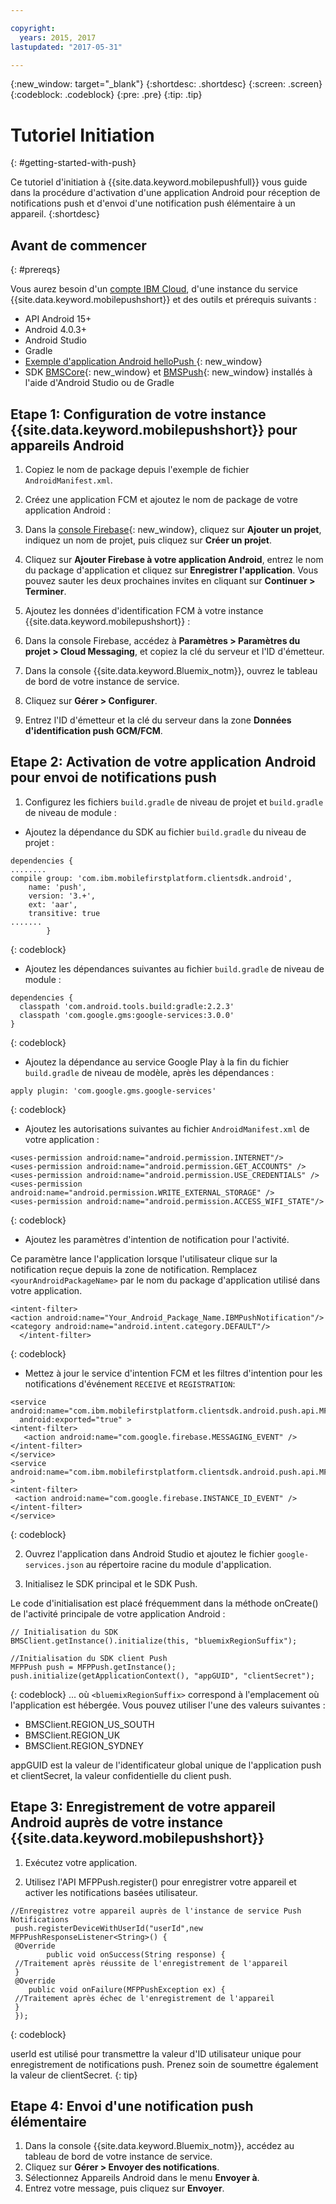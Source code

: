 ```yaml
---

copyright:
  years: 2015, 2017
lastupdated: "2017-05-31"

---
```


{:new_window: target="_blank"}
{:shortdesc: .shortdesc}
{:screen: .screen}
{:codeblock: .codeblock}
{:pre: .pre}
{:tip: .tip}

# Tutoriel Initiation
{: #getting-started-with-push}

Ce tutoriel d'initiation à {{site.data.keyword.mobilepushfull}} vous guide dans la procédure d'activation d'une application Android pour réception de notifications push et d'envoi d'une notification push élémentaire à un appareil.
{:shortdesc}

<div id="prerequisites"></div>

## Avant de commencer
{: #prereqs}

Vous aurez besoin d'un [compte IBM Cloud](https://console.bluemix.net/registration/), d'une instance du service
{{site.data.keyword.mobilepushshort}} et des outils et prérequis suivants :

  * API Android 15+
  * Android 4.0.3+
  * Android Studio
  * Gradle
  * [Exemple d'application Android helloPush ](https://github.com/ibm-bluemix-mobile-services/bms-samples-android-hellopush){: new_window}
  * SDK [BMSCore](https://github.com/ibm-bluemix-mobile-services/bms-clientsdk-android-core){: new_window} et
[BMSPush](https://github.com/ibm-bluemix-mobile-services/bms-clientsdk-android-push){: new_window} installés à l'aide
d'Android Studio ou de Gradle

## Etape 1: Configuration de votre instance {{site.data.keyword.mobilepushshort}} pour appareils Android

1. Copiez le nom de package depuis l'exemple de fichier `AndroidManifest.xml`.

2. Créez une application FCM et ajoutez le nom de package de votre application Android :
  1. Dans la [console Firebase](https://console.firebase.google.com){: new_window}, cliquez sur **Ajouter un projet**, indiquez un nom de projet, puis cliquez sur **Créer un projet**.
  2. Cliquez sur **Ajouter Firebase à votre application Android**, entrez le nom du package d'application et cliquez sur **Enregistrer l'application**. Vous pouvez sauter les deux prochaines invites en cliquant sur
**Continuer > Terminer**. 

3. Ajoutez les données d'identification FCM à votre instance {{site.data.keyword.mobilepushshort}} :
  1. Dans la console Firebase, accédez à **Paramètres > Paramètres du projet > Cloud Messaging**, et copiez la clé du serveur et l'ID d'émetteur.
  2. Dans la console {{site.data.keyword.Bluemix_notm}}, ouvrez le tableau de bord de votre instance de service.
  3. Cliquez sur **Gérer > Configurer**.
  4. Entrez l'ID d'émetteur et la clé du serveur dans la zone **Données d'identification push GCM/FCM**.

## Etape 2: Activation de votre application Android pour envoi de notifications push

1. Configurez les fichiers `build.gradle` de niveau de projet et `build.gradle` de niveau de module :

  * Ajoutez la dépendance du SDK au fichier `build.gradle` du niveau de projet :
  
  ```
  dependencies {
  ........
  compile group: 'com.ibm.mobilefirstplatform.clientsdk.android',
      name: 'push',
      version: '3.+',
      ext: 'aar',
      transitive: true
  .......
	      }
  ```
  {: codeblock}

  * Ajoutez les dépendances suivantes au fichier `build.gradle` de niveau de module :
  
  ```
  dependencies {
    classpath 'com.android.tools.build:gradle:2.2.3'
    classpath 'com.google.gms:google-services:3.0.0'
  }
  ```
  {: codeblock}
  
  * Ajoutez la dépendance au service Google Play à la fin du fichier `build.gradle` de niveau de modèle, après les dépendances :
  
  ```
  apply plugin: 'com.google.gms.google-services'
  ```
  {: codeblock}
  
  * Ajoutez les autorisations suivantes au fichier `AndroidManifest.xml` de votre application :
  
  ```
  <uses-permission android:name="android.permission.INTERNET"/>
  <uses-permission android:name="android.permission.GET_ACCOUNTS" />
  <uses-permission android:name="android.permission.USE_CREDENTIALS" />
  <uses-permission android:name="android.permission.WRITE_EXTERNAL_STORAGE" />
  <uses-permission android:name="android.permission.ACCESS_WIFI_STATE"/>
  ```
  {: codeblock}
  
  * Ajoutez les paramètres d'intention de notification pour l'activité. 
  
  Ce paramètre lance l'application lorsque l'utilisateur clique sur la notification reçue depuis la zone de notification. Remplacez
`<yourAndroidPackageName>` par le nom du package d'application utilisé dans votre application.
  
  ```
  <intent-filter>
  <action android:name="Your_Android_Package_Name.IBMPushNotification"/>
  <category android:name="android.intent.category.DEFAULT"/>
 	</intent-filter>
  ```
  {: codeblock}
  
  * Mettez à jour le service d'intention FCM et les filtres d'intention pour les notifications d'événement `RECEIVE` et `REGISTRATION`:
  
  ```
  <service android:name="com.ibm.mobilefirstplatform.clientsdk.android.push.api.MFPPushIntentService"
    android:exported="true" >
  <intent-filter>
     <action android:name="com.google.firebase.MESSAGING_EVENT" />
  </intent-filter>
  </service>
  <service
  android:name="com.ibm.mobilefirstplatform.clientsdk.android.push.api.MFPPush"android:exported="true" >
  <intent-filter>
   <action android:name="com.google.firebase.INSTANCE_ID_EVENT" />
  </intent-filter>
  </service>
  ```
  {: codeblock}
  
2. Ouvrez l'application dans Android Studio et ajoutez le fichier `google-services.json` au répertoire racine du module d'application.

3. Initialisez le SDK principal et le SDK Push. 

Le code d'initialisation est placé fréquemment dans la méthode onCreate() de l'activité principale de votre application Android :

```
// Initialisation du SDK
BMSClient.getInstance().initialize(this, "bluemixRegionSuffix");

//Initialisation du SDK client Push
MFPPush push = MFPPush.getInstance();
push.initialize(getApplicationContext(), "appGUID", "clientSecret");
```
{: codeblock}
... où `<bluemixRegionSuffix>` correspond à l'emplacement où l'application est hébergée. Vous pouvez utiliser l'une des valeurs suivantes :

  * BMSClient.REGION_US_SOUTH
  * BMSClient.REGION_UK
  * BMSClient.REGION_SYDNEY

appGUID est la valeur de l'identificateur global unique de l'application push et clientSecret, la valeur confidentielle du client push. 

## Etape 3: Enregistrement de votre appareil Android auprès de votre instance {{site.data.keyword.mobilepushshort}}

1. Exécutez votre application.

2. Utilisez l'API MFPPush.register() pour enregistrer votre appareil et activer les notifications basées utilisateur.

```
//Enregistrez votre appareil auprès de l'instance de service Push Notifications
 push.registerDeviceWithUserId("userId",new MFPPushResponseListener<String>() {
 @Override
		public void onSuccess(String response) {
 //Traitement après réussite de l'enregistrement de l'appareil
 }
 @Override
    public void onFailure(MFPPushException ex) {
 //Traitement après échec de l'enregistrement de l'appareil
 }
 });
 ```
 {: codeblock}
 
 
 userId est utilisé pour transmettre la valeur d'ID utilisateur unique pour enregistrement de notifications push. Prenez soin de soumettre également la valeur de clientSecret.
 {: tip}
 
 ## Etape 4: Envoi d'une notification push élémentaire
 
 1. Dans la console {{site.data.keyword.Bluemix_notm}}, accédez au tableau de bord de votre instance de service.
 2. Cliquez sur **Gérer > Envoyer des notifications**.
 3. Sélectionnez Appareils Android dans le menu **Envoyer à**.
 4. Entrez votre message, puis cliquez sur **Envoyer**. 
 
